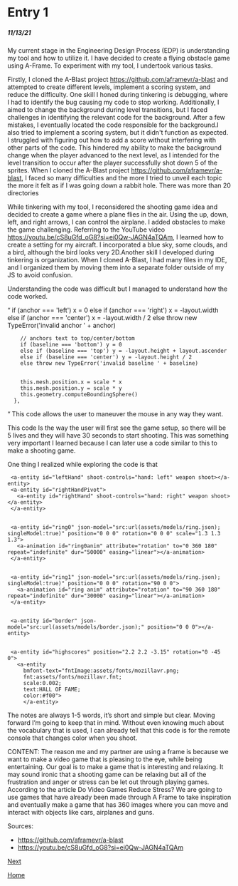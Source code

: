 # Entry 1
##### 11/13/21

My current stage in the Engineering Design Process (EDP) is understanding my tool and how to utilize it. I have decided to create a flying obstacle game using A-Frame. To experiment with my tool, I undertook various tasks.

Firstly, I cloned the A-Blast project https://github.com/aframevr/a-blast and attempted to create different levels, implement a scoring system, and reduce the difficulty. One skill I honed during tinkering is debugging, where I had to identify the bug causing my code to stop working. Additionally, I aimed to change the background during level transitions, but I faced challenges in identifying the relevant code for the background. After a few mistakes, I eventually located the code responsible for the background.I also tried to implement a scoring system, but it didn't function as expected. I struggled with figuring out how to add a score without interfering with other parts of the code. This hindered my ability to make the background change when the player advanced to the next level, as I intended for the level transition to occur after the player successfully shot down 5 of the sprites. When I cloned the A-Blast project https://github.com/aframevr/a-blast, I faced so many difficulties and the more I tried to unveil each topic the more it felt as if I was going down a rabbit hole. There was more than 20 directories                                                        


While tinkering with my tool, I reconsidered the shooting game idea and decided to create a game where a plane flies in the air. Using the up, down, left, and right arrows, I can control the airplane. I added obstacles to make the game challenging. Referring to the YouTube video https://youtu.be/cS8uGfd_oG8?si=ei0Qw-JAGN4aTQAm, I learned how to create a setting for my aircraft. I incorporated a blue sky, some clouds, and a bird, although the bird looks very 2D.Another skill I developed during tinkering is organization. When I cloned A-Blast, I had many files in my IDE, and I organized them by moving them into a separate folder outside of my JS to avoid confusion.  


 Understanding the code was difficult but I managed to understand how the code worked.

“ if (anchor === 'left') x = 0
        else if (anchor === 'right') x = -layout.width
        else if (anchor === 'center') x = -layout.width / 2
        else throw new TypeError('invalid anchor ' + anchor)


        // anchors text to top/center/bottom
        if (baseline === 'bottom') y = 0
        else if (baseline === 'top') y = -layout.height + layout.ascender
        else if (baseline === 'center') y = -layout.height / 2
        else throw new TypeError('invalid baseline ' + baseline)


        this.mesh.position.x = scale * x
        this.mesh.position.y = scale * y
        this.geometry.computeBoundingSphere()
      },


“
This code allows the user to maneuver the mouse in any way they want.

This code    <a-scene countdown="start: 05:00; value: 00:00" gamestate="health: 5; wave: 0" gamestate-visuals="" decals="maxDecals: 30; src: #bulletDecal; size: 0.3" vr-analytics>
Is the way the user will first see the game setup, so there will be 5 lives and they will have 30 seconds to start shooting. This was something very important I learned because I can later use a code similar to this to make a shooting game.


One thing I realized while exploring the code is that 
<!-- Hands. -->
     <a-entity id="leftHand" shoot-controls="hand: left" weapon shoot></a-entity>
     <a-entity id="rightHandPivot">
       <a-entity id="rightHand" shoot-controls="hand: right" weapon shoot></a-entity>
     </a-entity>


     <a-entity id="ring0" json-model="src:url(assets/models/ring.json); singleModel:true)" position="0 0 0" rotation="0 0 0" scale="1.3 1.3 1.3">
       <a-animation id="ring0anim" attribute="rotation" to="0 360 180" repeat="indefinite" dur="50000" easing="linear"></a-animation>
     </a-entity>


     <a-entity id="ring1" json-model="src:url(assets/models/ring.json); singleModel:true)" position="0 0 0" rotation="90 0 0">
       <a-animation id="ring anim" attribute="rotation" to="90 360 180" repeat="indefinite" dur="30000" easing="linear"></a-animation>
     </a-entity>


     <a-entity id="border" json-model="src:url(assets/models/border.json);" position="0 0 0"></a-entity>


     <a-entity id="highscores" position="2.2 2.2 -3.15" rotation="0 -45 0">
       <a-entity
         bmfont-text="fntImage:assets/fonts/mozillavr.png;
         fnt:assets/fonts/mozillavr.fnt;
         scale:0.002;
         text:HALL OF FAME;
         color:#f00">
         </a-entity>
The notes are always 1-5 words, it’s short and simple but clear. Moving forward I’m going to keep that in mind. Without even knowing much about the vocabulary that is used, I can already tell that this code is for the remote console that changes color when you shoot. 




CONTENT: 
The reason me and my partner are using a frame is because we want to make a video game that is pleasing to the eye, while being entertaining. Our goal is to make a game that is interesting and relaxing. It may sound ironic that a shooting game can be relaxing but all of the frustration and anger or stress can be let out through playing games. According to the article Do Video Games Reduce Stress? We are going to use games that have already been made through A Frame to take inspiration and eventually make a game that has 360 images where you can move and interact with objects like cars, airplanes and guns.

Sources:
* https://github.com/aframevr/a-blast
* https://youtu.be/cS8uGfd_oG8?si=ei0Qw-JAGN4aTQAm


[Next](entry02.md)

[Home](../README.md)


